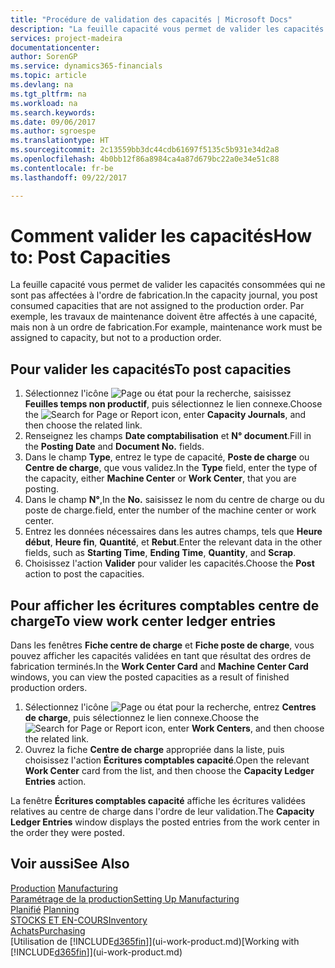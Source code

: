 ```yaml
---
title: "Procédure de validation des capacités | Microsoft Docs"
description: "La feuille capacité vous permet de valider les capacités consommées qui ne sont pas affectées à l'ordre de fabrication. Par exemple, les travaux de maintenance doivent être affectés à une capacité, mais non à un ordre de fabrication."
services: project-madeira
documentationcenter: 
author: SorenGP
ms.service: dynamics365-financials
ms.topic: article
ms.devlang: na
ms.tgt_pltfrm: na
ms.workload: na
ms.search.keywords: 
ms.date: 09/06/2017
ms.author: sgroespe
ms.translationtype: HT
ms.sourcegitcommit: 2c13559bb3dc44cdb61697f5135c5b931e34d2a8
ms.openlocfilehash: 4b0bb12f86a8984ca4a87d679bc22a0e34e51c88
ms.contentlocale: fr-be
ms.lasthandoff: 09/22/2017

---
```

# <a name="how-to-post-capacities"></a><span data-ttu-id="be57a-104">Comment valider les capacités</span><span class="sxs-lookup"><span data-stu-id="be57a-104">How to: Post Capacities</span></span>
<span data-ttu-id="be57a-105">La feuille capacité vous permet de valider les capacités consommées qui ne sont pas affectées à l'ordre de fabrication.</span><span class="sxs-lookup"><span data-stu-id="be57a-105">In the capacity journal, you post consumed capacities that are not assigned to the production order.</span></span> <span data-ttu-id="be57a-106">Par exemple, les travaux de maintenance doivent être affectés à une capacité, mais non à un ordre de fabrication.</span><span class="sxs-lookup"><span data-stu-id="be57a-106">For example, maintenance work must be assigned to capacity, but not to a production order.</span></span>  

## <a name="to-post-capacities"></a><span data-ttu-id="be57a-107">Pour valider les capacités</span><span class="sxs-lookup"><span data-stu-id="be57a-107">To post capacities</span></span>  
1.  <span data-ttu-id="be57a-108">Sélectionnez l'icône ![Page ou état pour la recherche](media/ui-search/search_small.png "Page ou état pour la recherche"), saisissez **Feuilles temps non productif**, puis sélectionnez le lien connexe.</span><span class="sxs-lookup"><span data-stu-id="be57a-108">Choose the ![Search for Page or Report](media/ui-search/search_small.png "Search for Page or Report icon") icon, enter **Capacity Journals**, and then choose the related link.</span></span>  
2.  <span data-ttu-id="be57a-109">Renseignez les champs **Date comptabilisation** et **N° document**.</span><span class="sxs-lookup"><span data-stu-id="be57a-109">Fill in the **Posting Date** and **Document No.** fields.</span></span>  
3.  <span data-ttu-id="be57a-110">Dans le champ **Type**, entrez le type de capacité, **Poste de charge** ou **Centre de charge**, que vous validez.</span><span class="sxs-lookup"><span data-stu-id="be57a-110">In the **Type** field, enter the type of the capacity, either **Machine Center** or **Work Center**, that you are posting.</span></span>  
4.  <span data-ttu-id="be57a-111">Dans le champ **N°**,</span><span class="sxs-lookup"><span data-stu-id="be57a-111">In the **No.**</span></span> <span data-ttu-id="be57a-112">saisissez le nom du centre de charge ou du poste de charge.</span><span class="sxs-lookup"><span data-stu-id="be57a-112">field, enter the number of the machine center or work center.</span></span>  
5.  <span data-ttu-id="be57a-113">Entrez les données nécessaires dans les autres champs, tels que **Heure début**, **Heure fin**, **Quantité**, et **Rebut**.</span><span class="sxs-lookup"><span data-stu-id="be57a-113">Enter the relevant data in the other fields, such as **Starting Time**, **Ending Time**, **Quantity**, and **Scrap**.</span></span>  
6.  <span data-ttu-id="be57a-114">Choisissez l'action **Valider** pour valider les capacités.</span><span class="sxs-lookup"><span data-stu-id="be57a-114">Choose the **Post** action to post the capacities.</span></span>  

## <a name="to-view-work-center-ledger-entries"></a><span data-ttu-id="be57a-115">Pour afficher les écritures comptables centre de charge</span><span class="sxs-lookup"><span data-stu-id="be57a-115">To view work center ledger entries</span></span>  
<span data-ttu-id="be57a-116">Dans les fenêtres **Fiche centre de charge** et **Fiche poste de charge**, vous pouvez afficher les capacités validées en tant que résultat des ordres de fabrication terminés.</span><span class="sxs-lookup"><span data-stu-id="be57a-116">In the **Work Center Card** and **Machine Center Card** windows, you can view the posted capacities as a result of finished production orders.</span></span>    
1.  <span data-ttu-id="be57a-117">Sélectionnez l'icône ![Page ou état pour la recherche](media/ui-search/search_small.png "Page ou état pour la recherche"), entrez **Centres de charge**, puis sélectionnez le lien connexe.</span><span class="sxs-lookup"><span data-stu-id="be57a-117">Choose the ![Search for Page or Report](media/ui-search/search_small.png "Search for Page or Report icon") icon, enter **Work Centers**, and then choose the related link.</span></span>  
2.  <span data-ttu-id="be57a-118">Ouvrez la fiche **Centre de charge** appropriée dans la liste, puis choisissez l'action **Écritures comptables capacité**.</span><span class="sxs-lookup"><span data-stu-id="be57a-118">Open the relevant **Work Center** card from the list, and then choose the **Capacity Ledger Entries** action.</span></span>  

<span data-ttu-id="be57a-119">La fenêtre **Écritures comptables capacité** affiche les écritures validées relatives au centre de charge dans l'ordre de leur validation.</span><span class="sxs-lookup"><span data-stu-id="be57a-119">The **Capacity Ledger Entries** window displays the posted entries from the work center in the order they were posted.</span></span>   

## <a name="see-also"></a><span data-ttu-id="be57a-120">Voir aussi</span><span class="sxs-lookup"><span data-stu-id="be57a-120">See Also</span></span>  
<span data-ttu-id="be57a-121">[Production](production-manage-manufacturing.md)  </span><span class="sxs-lookup"><span data-stu-id="be57a-121">[Manufacturing](production-manage-manufacturing.md)  </span></span>  
[<span data-ttu-id="be57a-122">Paramétrage de la production</span><span class="sxs-lookup"><span data-stu-id="be57a-122">Setting Up Manufacturing</span></span>](production-configure-production-processes.md)  
<span data-ttu-id="be57a-123">[Planifié](production-planning.md)    </span><span class="sxs-lookup"><span data-stu-id="be57a-123">[Planning](production-planning.md)    </span></span>  
[<span data-ttu-id="be57a-124">STOCKS ET EN-COURS</span><span class="sxs-lookup"><span data-stu-id="be57a-124">Inventory</span></span>](inventory-manage-inventory.md)  
[<span data-ttu-id="be57a-125">Achats</span><span class="sxs-lookup"><span data-stu-id="be57a-125">Purchasing</span></span>](purchasing-manage-purchasing.md)  
<span data-ttu-id="be57a-126">[Utilisation de [!INCLUDE[d365fin](includes/d365fin_md.md)]](ui-work-product.md)</span><span class="sxs-lookup"><span data-stu-id="be57a-126">[Working with [!INCLUDE[d365fin](includes/d365fin_md.md)]](ui-work-product.md)</span></span>

